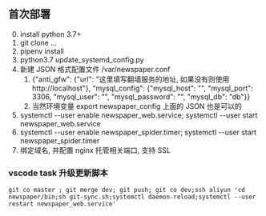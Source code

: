 
## 首次部署
0. install python 3.7+
1. git clone ...
2. pipenv install
3. python3.7 update_systemd_config.py
4. 新建 JSON 格式配置文件 /var/newspaper.conf
   1. {"anti_gfw": {"url": "这里填写翻墙服务的地址, 如果没有则使用 http://localhost"}, "mysql_config": {"mysql_host": "", "mysql_port": 3306, "mysql_user": "", "mysql_password": "", "mysql_db": "db"}}
   2. 当然环境变量 export newspaper_config 上面的 JSON 也是可以的
5. systemctl --user enable newspaper_web.service; systemctl --user start newspaper_web.service
6. systemctl --user enable newspaper_spider.timer; systemctl --user start newspaper_spider.timer
7. 绑定域名, 并配置 nginx 托管相关端口, 支持 SSL




### vscode task 升级更新脚本
```git co master ; git merge dev; git push; git co dev;ssh aliyun 'cd newspaper/bin;sh git-sync.sh;systemctl daemon-reload;systemctl --user restart newspaper_web.service'```
